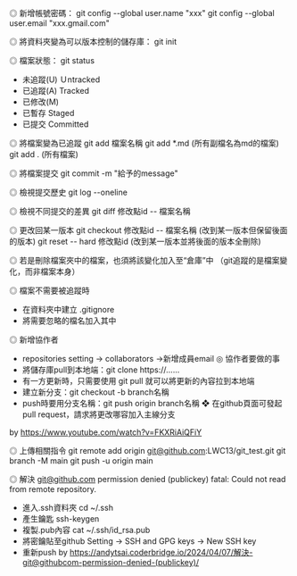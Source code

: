 ◎ 新增帳號密碼：
git config --global user.name "xxx"
git config --global user.email "xxx.gmail.com"

◎ 將資料夾變為可以版本控制的儲存庫：
git init

◎ 檔案狀態：
git status
- 未追蹤(U) Ｕntracked
- 已追蹤(A) Tracked
- 已修改(M)
- 已暫存 Staged
- 已提交 Committed

◎ 將檔案變為已追蹤
git add 檔案名稱
git add *.md (所有副檔名為md的檔案)
git add . (所有檔案)

◎ 將檔案提交
git commit -m "給予的message"

◎ 檢視提交歷史
git log --oneline

◎ 檢視不同提交的差異
git diff 修改點id -- 檔案名稱

◎ 更改回某一版本
git checkout 修改點id -- 檔案名稱 (改到某一版本但保留後面的版本)
git reset -- hard 修改點id (改到某一版本並將後面的版本全刪除)

◎ 若是刪除檔案夾中的檔案，也須將該變化加入至“倉庫”中
（git追蹤的是檔案變化，而非檔案本身）

◎ 檔案不需要被追蹤時
- 在資料夾中建立 .gitignore
- 將需要忽略的檔名加入其中

◎ 新增協作者
- repositories setting -> collaborators ->新增成員email
◎ 協作者要做的事
- 將儲存庫pull到本地端：git clone https://......
- 有一方更新時，只需要使用 git pull 就可以將更新的內容拉到本地端
- 建立新分支：git checkout -b branch名稱
- push時要用分支名稱：git push origin branch名稱
❖ 在github頁面可發起pull request，請求將更改哪容加入主線分支

by https://www.youtube.com/watch?v=FKXRiAiQFiY


◎ 上傳相關指令
git remote add origin git@github.com:LWC13/git_test.git
git branch -M main
git push -u origin main

◎ 解決 git@github.com permission denied (publickey) fatal: Could not read from remote repository.
- 進入.ssh資料夾 cd ~/.ssh
- 產生鑰匙 ssh-keygen
- 複製.pub內容 cat ~/.ssh/id_rsa.pub
- 將密鑰貼至github Setting -> SSH and GPG keys -> New SSH key
- 重新push
by https://andytsai.coderbridge.io/2024/04/07/解決-git@githubcom-permission-denied-(publickey)/
